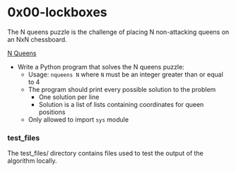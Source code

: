 # 0x00-lockboxes
The N queens puzzle is the challenge of placing N non-attacking queens on an NxN chessboard.

[N Queens](/0x05-nqueens/0-nqueens.py)
* Write a Python program that solves the N queens puzzle:
  * Usage: `nqueens N` where `N` must be an integer greater than or equal to 4
  * The program should print every possible solution to the problem
    * One solution per line
    * Solution is a list of lists containing coordinates for queen positions
  * Only allowed to import `sys` module

### test_files
The test_files/ directory contains files used to test the output of the algorithm locally.
